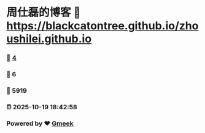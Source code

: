 # 周仕磊的博客 :link: https://blackcatontree.github.io/zhoushilei.github.io 
### :page_facing_up: [4](https://blackcatontree.github.io/zhoushilei.github.io/tag.html) 
### :speech_balloon: 6 
### :hibiscus: 5919 
### :alarm_clock: 2025-10-19 18:42:58 
### Powered by :heart: [Gmeek](https://github.com/Meekdai/Gmeek)

